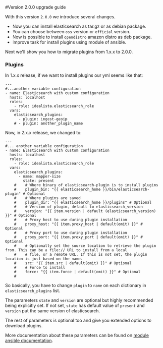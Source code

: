 #Version 2.0.0 upgrade guide

With this version `2.0.0` we introduce several changes.

- Now you can install elasticsearch as tar.gz or as debian package.
- You can choose between `oss` version or `official` version.
- Now is possible to install `opendistro` amazon distro as deb package.
- Improve task for install plugins using module of ansible.

Next we'll show you how to migrate plugins from 1.x.x to 2.0.0.

### Plugins
In 1.x.x release, if we want to install plugins our yml seems like that:
```
---
#...another variable configuration
- name: Elasticsearch with custom configuration
  hosts: localhost
  roles:
    - role: idealista.elasticsearch_role
  vars:      
    elasticsearch_plugins:
      - plugin: ingest-geoip
    # - plugin: another_plugin_name
```

Now, in 2.x.x release, we changed to:
```
---
#... another variable configuration
- name: Elasticsearch with custom configuration
  hosts: localhost
  roles:
    - role: idealista.elasticsearch_role
  vars:      
    elasticsearch_plugins:
      - name: mapper-size
        state: present
    #    # Where binary of elasticsearch-plugin is to install plugins
    #    plugin_bin: "{{ elasticsearch_home }}/bin/elasticsearch-plugin" # Optional
    #    # Where plugins are saved
    #    plugin_dir: "{{ elasticsearch_home }}/plugins" # Optional
    #    # Version of plugin, default to elasticsearch_version
    #    version: "{{ item.version | default (elasticsearch_version) }}" # Optional
    #    # Proxy host to use during plugin installation
    #    proxy_host: "{{ item.proxy_host | default(omit) }}" # Optional
    #    # Proxy port to use during plugin installation
    #    proxy_port: "{{ item.proxy_port | default(omit) }}" # Optional
    #    # Optionally set the source location to retrieve the plugin from. This can be a file:// URL to install from a local
    #    # file, or a remote URL. If this is not set, the plugin location is just based on the name.
    #    src: "{{ item.src | default(omit) }}" # Optional
    #    # Force to install
    #    force: "{{ item.force | default(omit) }}" # Optional
    #
```
So basically, you have to change `plugin` to `name` on each dictionary in `elasticsearch_plugins` list.

The parameters `state` and `version` are optional but highly recommended being explicitly set. 
If not set, `state` has default value of `present` and `version` put the same version of elasticsearch. 

The rest of parameters is optional too and give you extended options to download plugins.

More documentation about these parameters can be found on [module ansible documentation](https://docs.ansible.com/ansible/2.8/modules/elasticsearch_plugin_module.html#elasticsearch-plugin-module).
